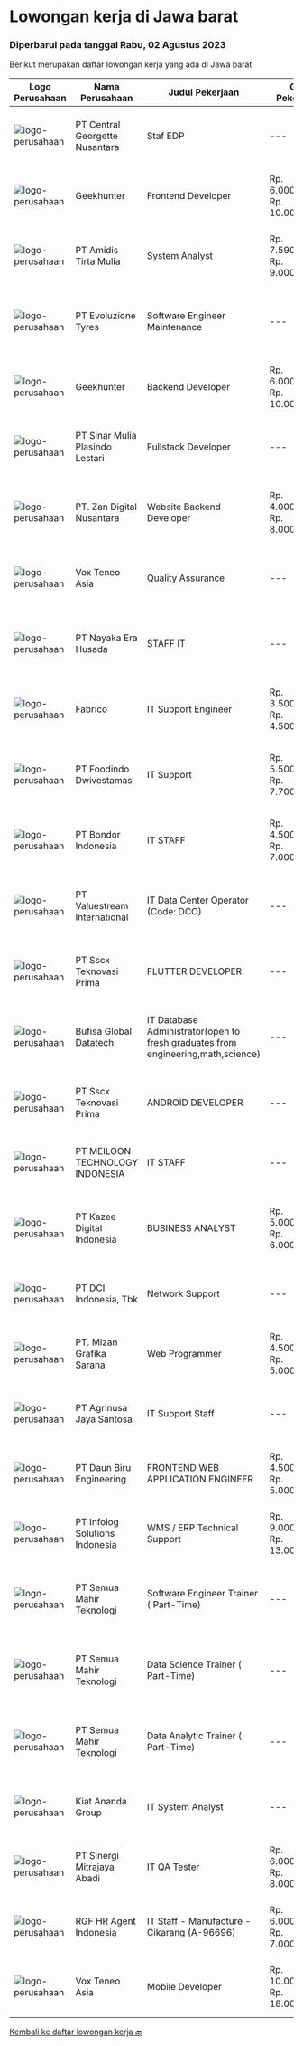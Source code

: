 
  # Lowongan kerja di Jawa barat

  ### Diperbarui pada tanggal Rabu, 02 Agustus 2023

  Berikut merupakan daftar lowongan kerja yang ada di Jawa barat

  |Logo Perusahaan | Nama Perusahaan | Judul Pekerjaan | Gaji Pekerjaan | Lokasi | Deskripsi | Tanggal diunggah | Pranala |
  | -------------- | --------------- | --------------- | --------- | --------- | -------------- | ------- | ----------- |
  |![logo-perusahaan](https://image-service-cdn.seek.com.au/8d6f32ada4e5fb1d1a03c542ebd5bb811b8eacf1/ee4dce1061f3f616224767ad58cb2fc751b8d2dc)|PT Central Georgette Nusantara|Staf EDP|---|Cimahi|Development Program Kualifikasi: S1 Sistem Informasi Jaringan atau setara Menguasai LAN &amp; Mikrotik Memahami O.S DOS, Windows, Ubuntu Menguasai...|Rabu, 02 Agustus 2023|https://www.jobstreet.co.id/id/job/staf-edp-4423868?token=0~f7dda3a1-7a7a-4d19-a946-d6014fd8a6e3&sectionRank=1&jobId=jobstreet-id-job-4423868|
|![logo-perusahaan](https://image-service-cdn.seek.com.au/9b1ac08312d45d7e6f0965d6cfa215d52017a644/ee4dce1061f3f616224767ad58cb2fc751b8d2dc)|Geekhunter|Frontend Developer|Rp. 6.000.000-Rp. 10.000.000|Bandung|Perks &amp; Benefits THR, BPJS-K, BPJS-TK Working Tools Provided Overtime and Business Trip Allowance Annual bonus performance Job Description:...|Selasa, 01 Agustus 2023|https://www.jobstreet.co.id/id/job/frontend-developer-4423057?token=0~f7dda3a1-7a7a-4d19-a946-d6014fd8a6e3&sectionRank=2&jobId=jobstreet-id-job-4423057|
|![logo-perusahaan](https://image-service-cdn.seek.com.au/2b3481c8c189205ae3b80d4b8e9a477584bc2d2b/ee4dce1061f3f616224767ad58cb2fc751b8d2dc)|PT Amidis Tirta Mulia|System Analyst|Rp. 7.590.000-Rp. 9.000.000|Bandung|Requirements: Minimum 3 years experience as business/system analyst Must possess at least Bachelor Degree Good knowledge about System Analysis and...|Selasa, 01 Agustus 2023|https://www.jobstreet.co.id/id/job/system-analyst-4423005?token=0~f7dda3a1-7a7a-4d19-a946-d6014fd8a6e3&sectionRank=3&jobId=jobstreet-id-job-4423005|
|![logo-perusahaan](https://image-service-cdn.seek.com.au/d415ba5fb171e50c979c559d0b4da95ed97782a1/ee4dce1061f3f616224767ad58cb2fc751b8d2dc)|PT Evoluzione Tyres|Software Engineer Maintenance|---|Jawa Barat|Requirements : Candidate must possess Bachelor degree in Engineering (Electrical/Electronic/Mechatronics) or equivalent. At least 4 Year(s) of working...|Selasa, 01 Agustus 2023|https://www.jobstreet.co.id/id/job/software-engineer-maintenance-4423601?token=0~f7dda3a1-7a7a-4d19-a946-d6014fd8a6e3&sectionRank=4&jobId=jobstreet-id-job-4423601|
|![logo-perusahaan](https://image-service-cdn.seek.com.au/9b1ac08312d45d7e6f0965d6cfa215d52017a644/ee4dce1061f3f616224767ad58cb2fc751b8d2dc)|Geekhunter|Backend Developer|Rp. 6.000.000-Rp. 10.000.000|Bandung|Perks &amp; Benefits THR, BPJS-K, BPJS-TK Working Tools Provided Overtime and Business Trip Allowance Annual bonus performance Job Description:...|Selasa, 01 Agustus 2023|https://www.jobstreet.co.id/id/job/backend-developer-4423050?token=0~f7dda3a1-7a7a-4d19-a946-d6014fd8a6e3&sectionRank=5&jobId=jobstreet-id-job-4423050|
|![logo-perusahaan](https://image-service-cdn.seek.com.au/56476ca7217bd554635a7a075ba4d8e5ac1b5927/ee4dce1061f3f616224767ad58cb2fc751b8d2dc)|PT Sinar Mulia Plasindo Lestari|Fullstack Developer|---|Bandung|We Need You To: Carry out the creation or addition of applications and databases accourding to time and requests / needs Perform maintenance and...|Senin, 31 Juli 2023|https://www.jobstreet.co.id/id/job/fullstack-developer-4421557?token=0~f7dda3a1-7a7a-4d19-a946-d6014fd8a6e3&sectionRank=6&jobId=jobstreet-id-job-4421557|
|![logo-perusahaan](https://image-service-cdn.seek.com.au/c6a338fec2dd918409cf17e2d36a44a8df9155d0/ee4dce1061f3f616224767ad58cb2fc751b8d2dc)|PT. Zan Digital Nusantara|Website Backend Developer|Rp. 4.000.000-Rp. 8.000.000|Bandung|Tanggung Jawab Pekerjaan :- Membangun, memelihara dan menjaga keamanan situs web perusahaan- Membuat dan mengetes API, menyederhanakan implementasi,...|Senin, 31 Juli 2023|https://www.jobstreet.co.id/id/job/website-backend-developer-4422134?token=0~f7dda3a1-7a7a-4d19-a946-d6014fd8a6e3&sectionRank=7&jobId=jobstreet-id-job-4422134|
|![logo-perusahaan](https://image-service-cdn.seek.com.au/e65998196837897d914a924c84c491bf1929b312/ee4dce1061f3f616224767ad58cb2fc751b8d2dc)|Vox Teneo Asia|Quality Assurance|---|Bandung|Responsibilities Develop test plans, test cases, and test reports for multiple projects. Perform testing and validate that the requirement/user...|Senin, 31 Juli 2023|https://www.jobstreet.co.id/id/job/quality-assurance-4421575?token=0~f7dda3a1-7a7a-4d19-a946-d6014fd8a6e3&sectionRank=8&jobId=jobstreet-id-job-4421575|
|![logo-perusahaan](https://image-service-cdn.seek.com.au/2ddd42fea7307caf21c069e263c8cc9ad35d7bbc/ee4dce1061f3f616224767ad58cb2fc751b8d2dc)|PT Nayaka Era Husada|STAFF IT|---|Jakarta Raya|Jabatan : IT Programmer (Fullstack)PT. Nayaka Era HusadaJakarta Selatan Keuntungan·      Jenjang karir·      Perlindungan BPJS Ketenagakerjaan dan...|Kamis, 27 Juli 2023|https://www.jobstreet.co.id/id/job/staff-it-4417142?token=0~f7dda3a1-7a7a-4d19-a946-d6014fd8a6e3&sectionRank=9&jobId=jobstreet-id-job-4417142|
|![logo-perusahaan](https://image-service-cdn.seek.com.au/a0a0c39469fc76a37e5ef02b3606dcb39b46e53c/ee4dce1061f3f616224767ad58cb2fc751b8d2dc)|Fabrico|IT Support Engineer|Rp. 3.500.000-Rp. 4.500.000|Bandung|Memberikan technical support dan troubleshoot untuk semua permasalahan komputer, network, software, hardware, dan alat pendukungnya Mengatur asset IT...|Selasa, 25 Juli 2023|https://www.jobstreet.co.id/id/job/it-support-engineer-4414930?token=0~f7dda3a1-7a7a-4d19-a946-d6014fd8a6e3&sectionRank=10&jobId=jobstreet-id-job-4414930|
|![logo-perusahaan](https://image-service-cdn.seek.com.au/8ebf2f576da35a6a2549343c685c1008204542a7/ee4dce1061f3f616224767ad58cb2fc751b8d2dc)|PT Foodindo Dwivestamas|IT Support|Rp. 5.500.000-Rp. 7.700.000|Cikarang|Memeriksa dan memastikan kondisi jaringan LAN berfungsi normal Mendata dan menindaklanjuti permintaan user perihal perbaikan/keluhan hardware Membuat...|Selasa, 25 Juli 2023|https://www.jobstreet.co.id/id/job/it-support-4414982?token=0~f7dda3a1-7a7a-4d19-a946-d6014fd8a6e3&sectionRank=11&jobId=jobstreet-id-job-4414982|
|![logo-perusahaan](https://image-service-cdn.seek.com.au/ee94a641fa45dca07c0f94e3dd6737b1d949c868/ee4dce1061f3f616224767ad58cb2fc751b8d2dc)|PT Bondor Indonesia|IT STAFF|Rp. 4.500.000-Rp. 7.000.000|Jawa Barat|1.	Mengatur &amp; mengawasi koneksi jaringan dan mengkoordinir penggunaan asset IT.2.	Mengelola dan memastikan penggunaan bandwitdh Internet agar...|Selasa, 25 Juli 2023|https://www.jobstreet.co.id/id/job/it-staff-4414752?token=0~f7dda3a1-7a7a-4d19-a946-d6014fd8a6e3&sectionRank=12&jobId=jobstreet-id-job-4414752|
|![logo-perusahaan](https://image-service-cdn.seek.com.au/c0c35cbfd85fffea43b57a41e9979d957b2ed5bd/ee4dce1061f3f616224767ad58cb2fc751b8d2dc)|PT Valuestream International|IT Data Center Operator (Code: DCO)|---|Bandung|Requirements: Candidate must possess Diploma/Bachelor’s Degree in Computer Science Preferable with minimum 1year experience or Fresh Graduate Has good...|Kamis, 27 Juli 2023|https://www.jobstreet.co.id/id/job/it-data-center-operator-code%3A-dco-4417943?token=0~f7dda3a1-7a7a-4d19-a946-d6014fd8a6e3&sectionRank=13&jobId=jobstreet-id-job-4417943|
|![logo-perusahaan](https://image-service-cdn.seek.com.au/07b962e3e3485bea103043b3af38cca5bb117e0a/ee4dce1061f3f616224767ad58cb2fc751b8d2dc)|PT Sscx Teknovasi Prima|FLUTTER DEVELOPER|---|Bandung|Responsibilities Implement the user interface, application/business logic, and backend integration into a well tested mobile application software,...|Selasa, 01 Agustus 2023|https://www.jobstreet.co.id/id/job/flutter-developer-4422640?token=0~f7dda3a1-7a7a-4d19-a946-d6014fd8a6e3&sectionRank=14&jobId=jobstreet-id-job-4422640|
|![logo-perusahaan](https://image-service-cdn.seek.com.au/e82ef4be754b12630e368b69969d22aa433c4253/ee4dce1061f3f616224767ad58cb2fc751b8d2dc)|Bufisa Global Datatech|IT Database Administrator(open to fresh graduates from engineering,math,science)|---|Bandung|Hello, We are Bufisa Global Datatech, a consultant firm focused on Information Technology, needs a professional to fill in a position as IT Database...|Kamis, 27 Juli 2023|https://www.jobstreet.co.id/id/job/it-database-administrator-open-to-fresh-graduates-from-engineering-math-science-4418429?token=0~f7dda3a1-7a7a-4d19-a946-d6014fd8a6e3&sectionRank=15&jobId=jobstreet-id-job-4418429|
|![logo-perusahaan](https://image-service-cdn.seek.com.au/07b962e3e3485bea103043b3af38cca5bb117e0a/ee4dce1061f3f616224767ad58cb2fc751b8d2dc)|PT Sscx Teknovasi Prima|ANDROID DEVELOPER|---|Bandung|Responsibilities Implement the user interface, application/business logic, and backend integration into a well tested mobile application software,...|Selasa, 01 Agustus 2023|https://www.jobstreet.co.id/id/job/android-developer-4422643?token=0~f7dda3a1-7a7a-4d19-a946-d6014fd8a6e3&sectionRank=16&jobId=jobstreet-id-job-4422643|
|![logo-perusahaan](https://image-service-cdn.seek.com.au/dd397cc80d0b0e1dfec4419cfbef79b3d94715ea/ee4dce1061f3f616224767ad58cb2fc751b8d2dc)|PT MEILOON TECHNOLOGY INDONESIA|IT STAFF|---|Jawa Barat|Responsibility:1. Membuat laporan kerja2. Mengoprasikan dan menangani problem MES system, ERP system, Oracle, SQL dan C#Requirements:1. Memiliki...|Selasa, 25 Juli 2023|https://www.jobstreet.co.id/id/job/it-staff-4415955?token=0~f7dda3a1-7a7a-4d19-a946-d6014fd8a6e3&sectionRank=17&jobId=jobstreet-id-job-4415955|
|![logo-perusahaan](https://image-service-cdn.seek.com.au/2f73f015009719a2a165513ea13522700ae23008/ee4dce1061f3f616224767ad58cb2fc751b8d2dc)|PT Kazee Digital Indonesia|BUSINESS ANALYST|Rp. 5.000.000-Rp. 6.000.000|Bandung|Qualification Pendidikan minimal S1 Sarjana Ekonomi, Ekonomi Pembangunan, dan sejenisnya Memiliki kemampuan menggambarkan hasil analisa dari beragam...|Sabtu, 29 Juli 2023|https://www.jobstreet.co.id/id/job/business-analyst-4420475?token=0~f7dda3a1-7a7a-4d19-a946-d6014fd8a6e3&sectionRank=18&jobId=jobstreet-id-job-4420475|
|![logo-perusahaan](https://image-service-cdn.seek.com.au/6bd6b7b03e04ad1514911f3ca63a68c986c6deb5/ee4dce1061f3f616224767ad58cb2fc751b8d2dc)|PT DCI Indonesia, Tbk|Network Support|---|Jakarta Selatan|Requirement Candidate must possess at least a Diploma, Bachelor's Degree, Computer Science/Information Technology, or equivalent Minimum 3 years...|Rabu, 26 Juli 2023|https://www.jobstreet.co.id/id/job/network-support-4416178?token=0~f7dda3a1-7a7a-4d19-a946-d6014fd8a6e3&sectionRank=19&jobId=jobstreet-id-job-4416178|
|![logo-perusahaan](https://image-service-cdn.seek.com.au/5899d28e3d93cef314e3dad0addcb38d4066f68d/ee4dce1061f3f616224767ad58cb2fc751b8d2dc)|PT. Mizan Grafika Sarana|Web Programmer|Rp. 4.500.000-Rp. 5.000.000|Bandung|Tugas dan Tanggung Jawab: Mengintegrasikan desain web dengan bahasa pemrograman yang telah ditentukan, sehingga menjadi sebuah aplikasi utuh yang...|Jumat, 28 Juli 2023|https://www.jobstreet.co.id/id/job/web-programmer-4419647?token=0~f7dda3a1-7a7a-4d19-a946-d6014fd8a6e3&sectionRank=20&jobId=jobstreet-id-job-4419647|
|![logo-perusahaan](https://image-service-cdn.seek.com.au/995ee6fb4bd3a793aa14ae0a57f696ae9d77ee66/ee4dce1061f3f616224767ad58cb2fc751b8d2dc)|PT Agrinusa Jaya Santosa|IT Support Staff|---|Cikarang|Supporting terhadap hardware &amp; jaringan di area Pabrik Melakukan maintenance terhadap perangkat lunak dan keras Menyeleseikan permasalahan dari...|Senin, 24 Juli 2023|https://www.jobstreet.co.id/id/job/it-support-staff-4414012?token=0~f7dda3a1-7a7a-4d19-a946-d6014fd8a6e3&sectionRank=21&jobId=jobstreet-id-job-4414012|
|![logo-perusahaan](https://image-service-cdn.seek.com.au/d787d278f47a6254081e832bfb5cc9421805151d/ee4dce1061f3f616224767ad58cb2fc751b8d2dc)|PT Daun Biru Engineering|FRONTEND WEB APPLICATION ENGINEER|Rp. 4.500.000-Rp. 5.000.000|Depok|Daun Biru Engineering adalah perusahaan perawatan maju untuk industri, baik hardware, software maupun maintenance-services. Sedang membutuhkan...|Jumat, 28 Juli 2023|https://www.jobstreet.co.id/id/job/frontend-web-application-engineer-4419298?token=0~f7dda3a1-7a7a-4d19-a946-d6014fd8a6e3&sectionRank=22&jobId=jobstreet-id-job-4419298|
|![logo-perusahaan](https://image-service-cdn.seek.com.au/1d21ca4daf4f72fb4e90608460a8bf4a720d1b14/ee4dce1061f3f616224767ad58cb2fc751b8d2dc)|PT Infolog Solutions Indonesia|WMS / ERP Technical Support|Rp. 9.000.000-Rp. 13.000.000|Jakarta Barat|About Us: Infolog is a Singapore Software &amp; Consultancy Company focuses in Warehouse Management System &amp; Transport System as well Warehouse...|Jumat, 28 Juli 2023|https://www.jobstreet.co.id/id/job/wms-erp-technical-support-4420042?token=0~f7dda3a1-7a7a-4d19-a946-d6014fd8a6e3&sectionRank=23&jobId=jobstreet-id-job-4420042|
|![logo-perusahaan](https://image-service-cdn.seek.com.au/e2bc60a6cfba89ad01402fff92b71dd8aa10426f/ee4dce1061f3f616224767ad58cb2fc751b8d2dc)|PT Semua Mahir Teknologi|Software Engineer Trainer ( Part-Time)|---|Bekasi|Memberikan materi dan membimbing murid selama sesi pelatihan. Memastikan murid mendapatkan sesi pelatihan maksimal dengan teknik pelatihan yang tepat....|Kamis, 27 Juli 2023|https://www.jobstreet.co.id/id/job/software-engineer-trainer-part-time-4418195?token=0~f7dda3a1-7a7a-4d19-a946-d6014fd8a6e3&sectionRank=24&jobId=jobstreet-id-job-4418195|
|![logo-perusahaan](https://image-service-cdn.seek.com.au/4336666086220ffe82b4dae325e940cbda2c0f19/ee4dce1061f3f616224767ad58cb2fc751b8d2dc)|PT Semua Mahir Teknologi|Data Science Trainer ( Part-Time)|---|Bekasi|Memberikan materi dan membimbing murid selama sesi pelatihan. Memastikan murid mendapatkan sesi pelatihan maksimal dengan teknik pelatihan yang tepat....|Kamis, 27 Juli 2023|https://www.jobstreet.co.id/id/job/data-science-trainer-part-time-4418204?token=0~f7dda3a1-7a7a-4d19-a946-d6014fd8a6e3&sectionRank=25&jobId=jobstreet-id-job-4418204|
|![logo-perusahaan](https://image-service-cdn.seek.com.au/e2bc60a6cfba89ad01402fff92b71dd8aa10426f/ee4dce1061f3f616224767ad58cb2fc751b8d2dc)|PT Semua Mahir Teknologi|Data Analytic Trainer ( Part-Time)|---|Bekasi|Memberikan materi dan membimbing murid selama sesi pelatihan. Memastikan murid mendapatkan sesi pelatihan maksimal dengan teknik pelatihan yang tepat....|Kamis, 27 Juli 2023|https://www.jobstreet.co.id/id/job/data-analytic-trainer-part-time-4418209?token=0~f7dda3a1-7a7a-4d19-a946-d6014fd8a6e3&sectionRank=26&jobId=jobstreet-id-job-4418209|
|![logo-perusahaan](https://image-service-cdn.seek.com.au/e18102cc3333e571339e497e26cddad0de121fd9/ee4dce1061f3f616224767ad58cb2fc751b8d2dc)|Kiat Ananda Group|IT System Analyst|---|Bekasi|Kualifikasi: S1 sederajat IT atau SI IPK minimal 3.0 Usia maksimal 35 tahun Pengalaman minimal 3 tahun dalam IT Analyst (Pengalaman mengembangkan...|Senin, 24 Juli 2023|https://www.jobstreet.co.id/id/job/it-system-analyst-4413792?token=0~f7dda3a1-7a7a-4d19-a946-d6014fd8a6e3&sectionRank=27&jobId=jobstreet-id-job-4413792|
|![logo-perusahaan](https://image-service-cdn.seek.com.au/0c74eda6d08ccae2f0c520cf5a2e16059a54b2f8/ee4dce1061f3f616224767ad58cb2fc751b8d2dc)|PT Sinergi Mitrajaya Abadi|IT QA Tester|Rp. 6.000.000-Rp. 8.000.000|Bogor|Klient kami adalah salah satu perusahaan terkenal di industri perbankan di indonesia sedang mencari posisi sebagai IT QA Tester dengan kualifikasi dan...|Rabu, 26 Juli 2023|https://www.jobstreet.co.id/id/job/it-qa-tester-4417238?token=0~f7dda3a1-7a7a-4d19-a946-d6014fd8a6e3&sectionRank=28&jobId=jobstreet-id-job-4417238|
|![logo-perusahaan](https://image-service-cdn.seek.com.au/d5868152525c083dcbedb1aa22a408e592bdf7d2/ee4dce1061f3f616224767ad58cb2fc751b8d2dc)|RGF HR Agent Indonesia|IT Staff - Manufacture - Cikarang (A-96696)|Rp. 6.000.000-Rp. 7.000.000|Cikarang|About The Company: The working venue is in Cikarang. Our client is a Japanese Manufacturing company. Currently, they are looking for IT Staff. Job...|Senin, 24 Juli 2023|https://www.jobstreet.co.id/id/job/it-staff-manufacture-cikarang-a-96696-4413513?token=0~f7dda3a1-7a7a-4d19-a946-d6014fd8a6e3&sectionRank=29&jobId=jobstreet-id-job-4413513|
|![logo-perusahaan](https://image-service-cdn.seek.com.au/e65998196837897d914a924c84c491bf1929b312/ee4dce1061f3f616224767ad58cb2fc751b8d2dc)|Vox Teneo Asia|Mobile Developer|Rp. 10.000.000-Rp. 18.000.000|Bandung|Responsibilities Coding applications features according to the business requirements Delivering code in line with VOX Quality Standards Actively...|Senin, 31 Juli 2023|https://www.jobstreet.co.id/id/job/mobile-developer-4421421?token=0~f7dda3a1-7a7a-4d19-a946-d6014fd8a6e3&sectionRank=30&jobId=jobstreet-id-job-4421421|


  [Kembali ke daftar lowongan kerja 🔙](../README.md#daftar-lowongan-kerja)
  